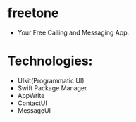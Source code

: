 # freetone

- Your Free Calling and Messaging App.


# Technologies: 
 
- UIkit(Programmatic UI)
- Swift Package Manager
- AppWrite 
- ContactUI
- MessageUI

#



